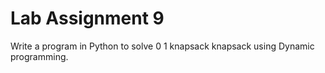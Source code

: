 # Lab Assignment 9

Write a program in Python to solve 0 1 knapsack knapsack using Dynamic programming.
